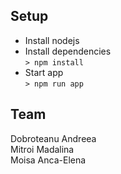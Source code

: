 **Setup**
- 
- Install nodejs
- Install dependencies   
`> npm install`   
- Start app   
`> npm run app`   

**Team**
-
Dobroteanu Andreea   
Mitroi Madalina   
Moisa Anca-Elena   